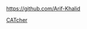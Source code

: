 
<!-- Give link to your github home page -->
<span id="github">https://github.com/Arif-Khalid</span>

<!-- [CS3281: Give your NUS-OSS project][CS3282: give your internal and external projects related to the module] -->
<span id="projects">[CATcher](https://github.com/CATcher-org)</span>
